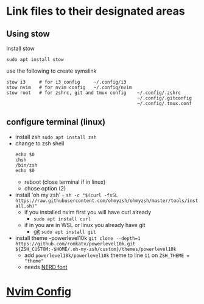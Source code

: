 # Link files to their designated areas

## Using stow
Install stow
```
sudo apt install stow
```
use the following to create symslink
```
stow i3     # for i3 config     ~/.config/i3
stow nvim   # for nvim config   ~/.config/nvim
stow root   # for zshrc, git and tmux config    ~/.config/.zshrc
                                                ~/.config/.gitconfig
                                                ~/.config/.tmux.conf
```

## configure terminal (linux)
+ install zsh ```sudo apt install zsh``` <br>
+ change to zsh shell
  ```
  echo $0
  chsh
  /bin/zsh
  echo $0
  ```
  - reboot (close terminal if in linux)
  - chose option (2)
+ install 'oh my zsh' - ```sh -c "$(curl -fsSL https://raw.githubusercontent.com/ohmyzsh/ohmyzsh/master/tools/install.sh)" ```
  - if you installed nvim first you will have curl already
    - ```sudo apt install curl```
  - if in you are in WSL or linux you already have git
    - [git](https://git-scm.com/download/win) ```sudo apt install git```
+ install theme -powerlevel10k ```git clone --depth=1 https://github.com/romkatv/powerlevel10k.git ${ZSH_CUSTOM:-$HOME/.oh-my-zsh/custom}/themes/powerlevel10k```
  - add ```powerlevel10k/powerlevel10k``` theme to line `11` on `ZSH_THEME = "theme" `
  - needs [NERD font]((https://www.nerdfonts.com/font-downloads))

# [Nvim Config](docs/SetUpNVIM.md)
